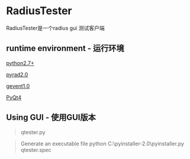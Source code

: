 RadiusTester
============

RadiusTester是一个radius gui 测试客户端

## runtime environment  - 运行环境

[python2.7+](http://python.org/)

[pyrad2.0](https://github.com/wichert/pyrad)

[gevent1.0](https://github.com/SiteSupport/gevent)

[PyQt4](http://www.riverbankcomputing.co.uk)

## Using GUI  -  使用GUI版本

> qtester.py

> Generate an executable file python C:\\pyinstaller-2.0\\pyinstaller.py qtester.spec













